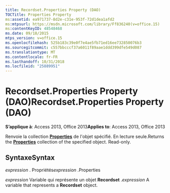 ```yaml
---
title: Recordset.Properties Property (DAO)
TOCTitle: Properties Property
ms:assetid: ea971737-8d2e-c31e-953f-72d1dea1afd2
ms:mtpsurl: https://msdn.microsoft.com/library/Ff836240(v=office.15)
ms:contentKeyID: 48548468
ms.date: 09/18/2015
mtps_version: v=office.15
ms.openlocfilehash: 525b183c39e0f7e4ae5fb71ed16ee732850076b3
ms.sourcegitcommit: c557bbcccf37a6011f89aae1ddd399dfe549d087
ms.translationtype: MT
ms.contentlocale: fr-FR
ms.lasthandoff: 10/31/2018
ms.locfileid: "25889951"
---
```

# <a name="recordsetproperties-property-dao"></a><span data-ttu-id="e44af-102">Recordset.Properties Property (DAO)</span><span class="sxs-lookup"><span data-stu-id="e44af-102">Recordset.Properties Property (DAO)</span></span>


<span data-ttu-id="e44af-103">**S’applique à**: Access 2013, Office 2013</span><span class="sxs-lookup"><span data-stu-id="e44af-103">**Applies to**: Access 2013, Office 2013</span></span>

<span data-ttu-id="e44af-p101">Renvoie la collection **[Properties](properties-collection-dao.md)** de l'objet spécifié. En lecture seule.</span><span class="sxs-lookup"><span data-stu-id="e44af-p101">Returns the **[Properties](properties-collection-dao.md)** collection of the specified object. Read-only.</span></span>

## <a name="syntax"></a><span data-ttu-id="e44af-106">Syntaxe</span><span class="sxs-lookup"><span data-stu-id="e44af-106">Syntax</span></span>

<span data-ttu-id="e44af-107">*expression* . Propriétés</span><span class="sxs-lookup"><span data-stu-id="e44af-107">*expression* .Properties</span></span>

<span data-ttu-id="e44af-108">*expression* Variable qui représente un objet **Recordset** .</span><span class="sxs-lookup"><span data-stu-id="e44af-108">*expression* A variable that represents a **Recordset** object.</span></span>

